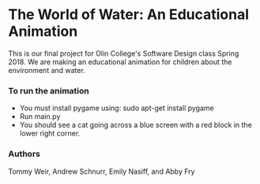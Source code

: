 # The World of Water: An Educational Animation
This is our final project for Olin College's Software Design class Spring 2018. We are making an educational animation for children about the environment and water.
### To run the animation
* You must install pygame using:  sudo apt-get install pygame
* Run main.py
* You should see a cat going across a blue screen with a red block in the lower right corner.
### Authors
Tommy Weir, Andrew Schnurr, Emily Nasiff, and Abby Fry
